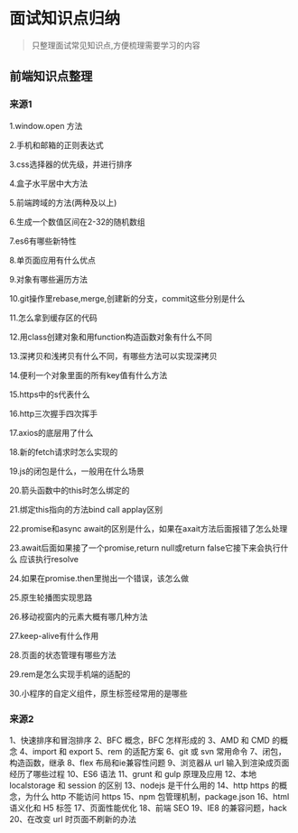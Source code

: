# 面试知识点归纳

> 只整理面试常见知识点,方便梳理需要学习的内容

## 前端知识点整理

### 来源1

1.window.open 方法

2.手机和邮箱的正则表达式

3.css选择器的优先级，并进行排序

4.盒子水平居中大方法

5.前端跨域的方法\(两种及以上\)

6.生成一个数值区间在2-32的随机数组

7.es6有哪些新特性

8.单页面应用有什么优点

9.对象有哪些遍历方法

10.git操作里rebase,merge,创建新的分支，commit这些分别是什么

11.怎么拿到缓存区的代码

12.用class创建对象和用function构造函数对象有什么不同

13.深拷贝和浅拷贝有什么不同，有哪些方法可以实现深拷贝

14.便利一个对象里面的所有key值有什么方法

15.https中的s代表什么

16.http三次握手四次挥手

17.axios的底层用了什么

18.新的fetch请求时怎么实现的

19.js的闭包是什么，一般用在什么场景

20.箭头函数中的this时怎么绑定的

21.绑定this指向的方法bind call applay区别

22.promise和async await的区别是什么，如果在axait方法后面报错了怎么处理

23.await后面如果接了一个promise,return null或return false它接下来会执行什么 应该执行resolve

24.如果在promise.then里抛出一个错误，该怎么做

25.原生轮播图实现思路

26.移动视窗内的元素大概有哪几种方法

27.keep-alive有什么作用

28.页面的状态管理有哪些方法

29.rem是怎么实现手机端的适配的

30.小程序的自定义组件，原生标签经常用的是哪些

### 来源2

1、快速排序和冒泡排序 2、BFC 概念，BFC 怎样形成的 3、AMD 和 CMD 的概念 4、import 和 export 5、rem 的适配方案 6、git 或 svn 常用命令 7、闭包，构造函数，继承 8、flex 布局和ie兼容性问题 9、浏览器从 url 输入到渲染成页面经历了哪些过程 10、ES6 语法 11、grunt 和 gulp 原理及应用 12、本地 localstorage 和 session 的区别 13、nodejs 是干什么用的 14、http https 的概念，为什么 http 不能访问 https 15、npm 包管理机制，package.json 16、html 语义化和 H5 标签 17、页面性能优化 18、前端 SEO 19、IE8 的兼容问题，hack 20、在改变 url 时页面不刷新的办法

